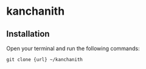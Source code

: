 # kanchanith #

## Installation ##
Open your terminal and run the following commands:

`git clone {url} ~/kanchanith`
